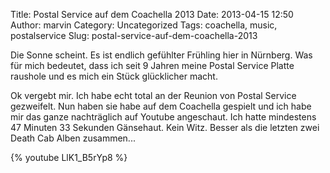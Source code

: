 Title: Postal Service auf dem Coachella 2013
Date: 2013-04-15 12:50
Author: marvin
Category: Uncategorized
Tags: coachella, music, postalservice
Slug: postal-service-auf-dem-coachella-2013

Die Sonne scheint. Es ist endlich gefühlter Frühling hier in Nürnberg.
Was für mich bedeutet, dass ich seit 9 Jahren meine Postal Service
Platte raushole und es mich ein Stück glücklicher macht.

Ok vergebt mir. Ich habe echt total an der Reunion von Postal Service
gezweifelt. Nun haben sie habe auf dem Coachella gespielt und ich habe
mir das ganze nachträglich auf Youtube angeschaut. Ich hatte mindestens
47 Minuten 33 Sekunden Gänsehaut. Kein Witz. Besser als die letzten zwei
Death Cab Alben zusammen...

{% youtube LlK1_B5rYp8 %}

